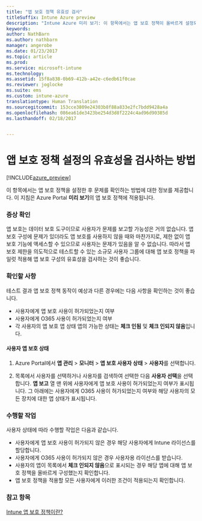 ```yaml
---
title: "앱 보호 정책 유효성 검사"
titleSuffix: Intune Azure preview
description: "Intune Azure 미리 보기: 이 항목에서는 앱 보호 정책이 올바르게 설정되어 있으며 정상적으로 작동하는지를 테스트하고 유효성을 검사하는 방법을 설명합니다."
keywords: 
author: NathBarn
ms.author: nathbarn
manager: angerobe
ms.date: 01/23/2017
ms.topic: article
ms.prod: 
ms.service: microsoft-intune
ms.technology: 
ms.assetid: 15f8a838-0b69-412b-a42e-c6edb61f0cae
ms.reviewer: joglocke
ms.suite: ems
ms.custom: intune-azure
translationtype: Human Translation
ms.sourcegitcommit: 153cce3809e24303b8f88a833e2fc7bdd9428a4a
ms.openlocfilehash: 086ea61de3423be254d3d8f2224c4ad96d90385d
ms.lasthandoff: 02/18/2017


---
```


# <a name="how-to-validate-your-app-protection-policy-setup"></a>앱 보호 정책 설정의 유효성을 검사하는 방법

[!INCLUDE[azure_preview](../includes/azure_preview.md)]


이 항목에서는 앱 보호 정책을 설정한 후 문제를 확인하는 방법에 대한 정보를 제공합니다. 이 지침은 Azure Portal **미리 보기**의 앱 보호 정책에 적용됩니다.

### <a name="checking-for-symptoms"></a>증상 확인
앱 보호는 데이터 보호 도구이므로 사용자가 문제를 보고할 가능성은 거의 없습니다. 앱 보호 구성에 문제가 있더라도 앱 보호를 사용하지 않을 때와 마찬가지로, 제한 없이 앱 보호 기능에 액세스할 수 있으므로 사용자는 문제가 있음을 알 수 없습니다. 따라서 앱 보호 제한을 의도적으로 테스트할 수 있는 소규모 사용자 그룹에 대해 앱 보호 정책을 파일럿 적용해 앱 보호 구성의 유효성을 검사하는 것이 좋습니다.


### <a name="what-to-check"></a>확인할 사항

테스트 결과 앱 보호 정책 동작이 예상과 다른 경우에는 다음 사항을 확인하는 것이 좋습니다.

- 사용자에게 앱 보호 사용이 허가되었는지 여부
- 사용자에게 O365 사용이 허가되었는지 여부
- 각 사용자의 앱 보호 앱 상태 앱의 가능한 상태는 **체크 인됨** 및 **체크 인되지 않음**입니다.

#### <a name="user-app-protection-status"></a>사용자 앱 보호 상태
1. Azure Portal에서 **앱 관리** > **모니터** >  **앱 보호 사용자 상태** > **사용자**를 선택합니다.

2. 목록에서 사용자를 선택하거나 사용자를 검색하여 선택한 다음 **사용자 선택**을 선택합니다. **앱 보고** 열 맨 위에 사용자에게 앱 보호 사용이 허가되었는지 여부가 표시됩니다. 그 아래에는 사용자에게 O365 사용이 허가되었는지 여부와 해당 사용자의 모든 장치에 대한 앱 상태가 표시됩니다.



### <a name="what-to-do"></a>수행할 작업
사용자 상태에 따라 수행할 작업은 다음과 같습니다.

- 사용자에게 앱 보호 사용이 허가되지 않은 경우 해당 사용자에게 Intune 라이선스를 할당합니다.
- 사용자에게 O365 사용이 허가되지 않은 경우 사용자용 라이선스를 받습니다.
- 사용자의 앱이 목록에서 **체크 인되지 않음**으로 표시되는 경우 해당 앱에 대해 앱 보호 정책을 올바르게 구성했는지 확인합니다.
- 앱 보호 정책을 적용할 모든 사용자에게 이러한 조건이 적용되는지 확인합니다.

### <a name="see-also"></a>참고 항목

[Intune 앱 보호 정책이란?](app-protection-policies.md)

